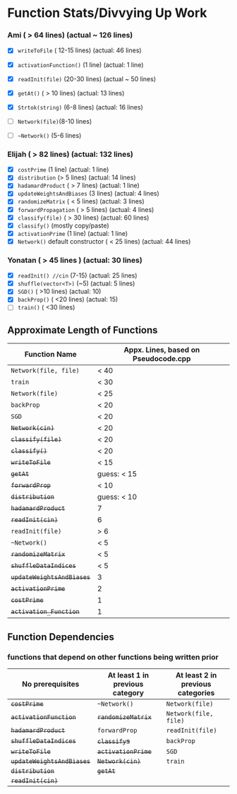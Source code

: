 # Function Stats/Divvying Up Work

### Ami ( > 64 lines) (actual ~ 126 lines)
- [x] `writeToFile` ( 12-15 lines) (actual: 46 lines)
- [x] `activationFunction()` (1 line) (actual: 1 line)
- [x] `readInit(file)` (20-30 lines) (actual ~ 50 lines)
- [x] `getAt()` ( > 10 lines) (actual: 13 lines)
- [x] `Strtok(string)` (6-8 lines) (actual: 16 lines)
- [ ] `Network(file)`(8-10 lines)
- [ ] `~Network()` (5-6 lines)


### Elijah ( > 82 lines) (actual: 132 lines)
- [x] `costPrime` (1 line) (actual: 1 line)
- [x] `distribution` (> 5 lines) (actual: 14 lines)
- [x] `hadamardProduct` ( > 7 lines) (actual: 1 line)
- [x] `updateWeightsAndBiases` (3 lines) (actual: 4 lines)
- [x] `randomizeMatrix` ( < 5 lines) (actual: 3 lines)
- [x] `forwardPropagation` ( > 5 lines) (actual: 4 lines)
- [x] `classify(file)` ( > 30 lines) (actual: 60 lines)
- [x] `classify()` (mostly copy/paste)
- [x] `activationPrime` (1 line) (actual: 1 line)
- [x] `Network()` default constructor ( < 25 lines) (actual: 44 lines)

### Yonatan ( > 45 lines ) (actual: 30 lines)
- [x] `readInit() //cin` (7-15) (actual: 25 lines)
- [x] `shuffle(vector<T>)` (~5) (actual: 5 lines)
- [x] `SGD()` ( >10 lines) (actual: 10)
- [x] `backProp()` ( <20 lines) (actual: 15)
- [ ] `train()` ( <30 lines)

## Approximate Length of Functions
| Function Name | Appx. Lines, based on Pseudocode.cpp |
| ------------- | ----------------------- |
| `Network(file, file)` | < 40 |
| `train` | < 30 |
| `Network(file)` | < 25 |
| `backProp` | < 20 |
| `SGD` | < 20 |
| ~~`Network(cin)`~~ | < 20 |
| ~~`classify(file)`~~ | < 20 |
| ~~`classify()`~~ | < 20 |
| ~~`writeToFile`~~ | < 15 |
| ~~`getAt`~~ | guess: < 15 |
| ~~`forwardProp`~~ | < 10 |
| ~~`distribution`~~ | guess: < 10 |
| ~~`hadamardProduct`~~ | 7 |
| ~~`readInit(cin)`~~ | 6 |
| `readInit(file)` | > 6 |
| `~Network()` | < 5 |
| ~~`randomizeMatrix`~~ | < 5 |
| ~~`shuffleDataIndices`~~ | < 5 |
| ~~`updateWeightsAndBiases`~~ | 3 |
| ~~`activationPrime`~~ | 2 |
| ~~`costPrime`~~ | 1 |
| ~~`activation_Function`~~ | 1 |

## Function Dependencies
### functions that depend on other functions being written prior
| No prerequisites | At least 1 in previous category| At least 2 in previous categories|
| ---- | ---------- | ---------- |
| ~~`costPrime`~~ | `~Network()` | `Network(file)` |
| ~~`activationFunction`~~ | ~~`randomizeMatrix`~~ | `Network(file, file)` |
| ~~`hadamardProduct`~~ |  `forwardProp` | `readInit(file)` |
| ~~`shuffleDataIndices`~~ | ~~`classify`s~~ | `backProp` |
| ~~`writeToFile`~~ | ~~`activationPrime`~~ | `SGD` |
| ~~`updateWeightsAndBiases`~~ | ~~`Network(cin)`~~ | `train` |
| ~~`distribution`~~ | ~~`getAt`~~ |
| ~~`readInit(cin)`~~ |
